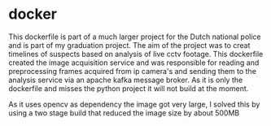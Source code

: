 # docker

This dockerfile is part of a much larger project for the Dutch national police and is part of my graduation project. The aim of the project was to creat timelines of suspects based on analysis of live cctv footage. This dockerfile created the image acquisition service and was responsible for reading and preprocessing frames acquired from ip camera's and sending them to the analysis service via an apache kafka message broker. As it is only the dockerfile and misses the python project it will not build at the moment.

As it uses opencv as dependency the image got very large, I solved this by using a two stage build that reduced the image size by about 500MB